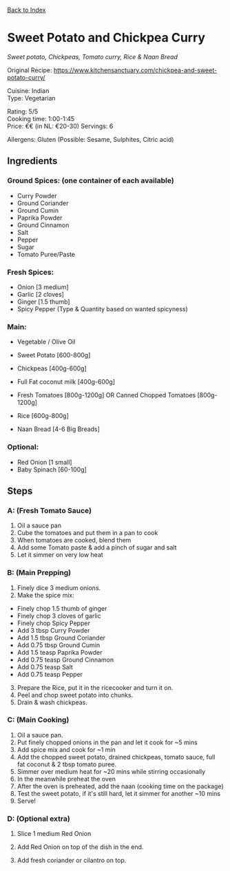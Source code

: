 [Back to Index](/index.md)

# Sweet Potato and Chickpea Curry
*Sweet potato, Chickpeas, Tomato curry, Rice & Naan Bread*

Original Recipe: https://www.kitchensanctuary.com/chickpea-and-sweet-potato-curry/

Cuisine: Indian  
Type: Vegetarian  

Rating: 5/5  
Cooking time: 1:00-1:45  
Price: €€ (in NL: €20-30)
Servings: 6  

Allergens: Gluten (Possible: Sesame, Sulphites, Citric acid)

## Ingredients
### Ground Spices: (one container of each available)
- Curry Powder
- Ground Coriander 
- Ground Cumin
- Paprika Powder
- Ground Cinnamon 
- Salt
- Pepper
- Sugar
- Tomato Puree/Paste


### Fresh Spices:
- Onion [3 medium]
- Garlic [2 cloves]
- Ginger [1.5 thumb]
- Spicy Pepper (Type & Quantity based on wanted spicyness)

### Main:
- Vegetable / Olive Oil
- Sweet Potato [600-800g]
- Chickpeas [400g-600g]
- Full Fat coconut milk [400g-600g]
- Fresh Tomatoes [800g-1200g] OR Canned Chopped Tomatoes [800g-1200g]

- Rice [600g-800g]
- Naan Bread [4-6 Big Breads]

### Optional:
- Red Onion [1 small]
- Baby Spinach [60-100g]


## Steps

### A: (Fresh Tomato Sauce)
1. Oil a sauce pan
2. Cube the tomatoes and put them in a pan to cook 
3. When tomatoes are cooked, blend them
4. Add some Tomato paste & add a pinch of sugar and salt
5. Let it simmer on very low heat

### B: (Main Prepping)
1. Finely dice 3 medium onions.
2. Make the spice mix:
 - Finely chop 1.5 thumb of ginger
 - Finely chop 3 cloves of garlic
 - Finely chop Spicy Pepper 
 - Add 3 tbsp Curry Powder
 - Add 1.5 tbsp Ground Coriander 
 - Add 0.75 tbsp Ground Cumin
 - Add 1.5 teasp Paprika Powder
 - Add 0.75 teasp Ground Cinnamon 
 - Add 0.75 teasp Salt
 - Add 0.75 teasp Pepper
3. Prepare the Rice, put it in the ricecooker and turn it on.
4. Peel and chop sweet potato into chunks.
5. Drain & wash chickpeas.

### C: (Main Cooking)
1. Oil a sauce pan.
2. Put finely chopped onions in the pan and let it cook for ~5 mins
3. Add spice mix and cook for ~1 min
4. Add the chopped sweet potato, drained chickpeas, tomato sauce, full fat coconut & 2 tbsp tomato puree.
5. Simmer over medium heat for ~20 mins while stirring occasionally
6. In the meanwhile preheat the oven
7. After the oven is preheated, add the naan (cooking time on the package)
8. Test the sweet potato, if it's still hard, let it simmer for another ~10 mins
9. Serve!

### D: (Optional extra)
1. Slice 1 medium Red Onion 
2. Add Red Onion on top of the dish in the end.

1. Add fresh coriander or cilantro on top.